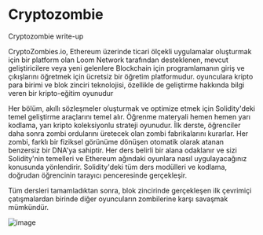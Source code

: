 # Cryptozombie
Cryptozombie write-up

CryptoZombies.io, Ethereum üzerinde ticari ölçekli uygulamalar oluşturmak için bir platform olan Loom Network tarafından desteklenen, mevcut geliştiricilere veya yeni gelenlere Blockchain için programlamanın giriş ve çıkışlarını öğretmek için ücretsiz bir öğretim platformudur. oyunculara kripto para birimi ve blok zinciri teknolojisi, özellikle de geliştirme hakkında bilgi veren bir kripto-eğitim oyunudur

Her bölüm, akıllı sözleşmeler oluşturmak ve optimize etmek için Solidity'deki temel geliştirme araçlarını temel alır. Öğrenme materyali hemen hemen yarı kodlama, yarı kripto koleksiyonlu strateji oyunudur. İlk derste, öğrenciler daha sonra zombi ordularını üretecek olan zombi fabrikalarını kurarlar. Her zombi, farklı bir fiziksel görünüme dönüşen otomatik olarak atanan benzersiz bir DNA'ya sahiptir. Her ders belirli bir alana odaklanır ve sizi Solidity'nin temelleri ve Ethereum ağındaki oyunlara nasıl uygulayacağınız konusunda yönlendirir. Solidity'deki tüm ders modülleri ve kodlama, doğrudan öğrencinin tarayıcı penceresinde gerçekleşir. 

Tüm dersleri tamamladıktan sonra, blok zincirinde gerçekleşen ilk çevrimiçi çatışmalardan birinde diğer oyuncuların zombilerine karşı savaşmak mümkündür.

![image](https://user-images.githubusercontent.com/46134011/163584414-d23cf73d-3e80-4507-9e41-0e90ff43b743.png)
